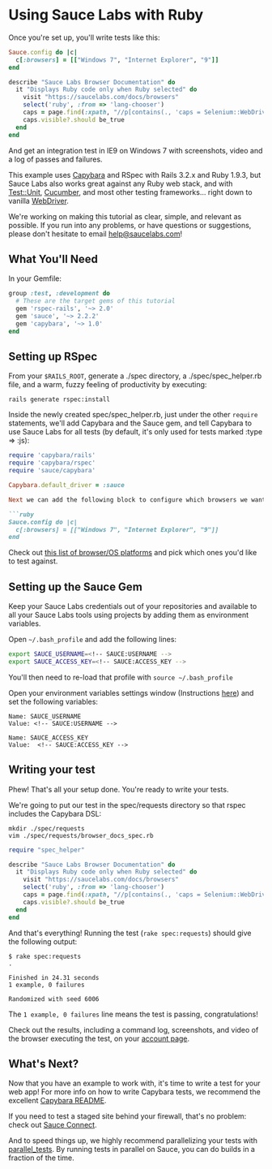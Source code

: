 Using Sauce Labs with Ruby
============

Once you're set up, you'll write tests like this:

```ruby
Sauce.config do |c|
  c[:browsers] = [["Windows 7", "Internet Explorer", "9"]]
end

describe "Sauce Labs Browser Documentation" do
  it "Displays Ruby code only when Ruby selected" do
    visit "https://saucelabs.com/docs/browsers"
    select('ruby', :from => 'lang-chooser')
    caps = page.find(:xpath, "//p[contains(., 'caps = Selenium::WebDriver::Remote::Capabilities')]")
    caps.visible?.should be_true
  end
end
```

And get an integration test in IE9 on Windows 7 with screenshots, video and a log of passes and failures.

This example uses [Capybara](http://jnicklas.github.com/capybara/) and RSpec with Rails 3.2.x and Ruby 1.9.3, but Sauce Labs also works great against any Ruby web stack, and with [Test::Unit](https://saucelabs.com/docs/ondemand/getting-started/env/ruby/se2/mac), [Cucumber](http://cukes.info/), and most other testing frameworks... right down to vanilla [WebDriver](http://code.google.com/p/selenium/wiki/RubyBindings).

We're working on making this tutorial as clear, simple, and relevant
as possible. If you run into any problems, or have questions or
suggestions, please don't hesitate to email help@saucelabs.com!

What You'll Need
----------------

In your Gemfile:

```ruby
group :test, :development do
  # These are the target gems of this tutorial
  gem 'rspec-rails', '~> 2.0'
  gem 'sauce', '~> 2.2.2'
  gem 'capybara', '~> 1.0'
end
```

Setting up RSpec
-----------

From your `$RAILS_ROOT`, generate a ./spec directory, a ./spec/spec_helper.rb file, and a warm, fuzzy feeling of productivity by executing:

    rails generate rspec:install

Inside the newly created spec/spec_helper.rb, just under the other `require` statements, we'll add Capybara and the Sauce gem, and tell Capybara to use Sauce Labs for all tests (by default, it's only used for tests marked :type => :js):

```ruby
require 'capybara/rails'
require 'capybara/rspec'
require 'sauce/capybara'

Capybara.default_driver = :sauce

Next we can add the following block to configure which browsers we want to use:

```ruby
Sauce.config do |c|
  c[:browsers] = [["Windows 7", "Internet Explorer", "9"]]
end
```

Check out [this list of browser/OS platforms](http://saucelabs.com/docs/browsers) and pick which ones you'd like to test against.

Setting up the Sauce Gem
-------------------------

<!-- SAUCE:LOGIN -->

Keep your Sauce Labs credentials out of your repositories and available to all your Sauce Labs tools using projects by adding them as environment variables.

<!-- SAUCE:BEGIN_PLATFORM:MAC|LINUX -->

Open `~/.bash_profile` and add the following lines:

```bash
export SAUCE_USERNAME=<!-- SAUCE:USERNAME -->
export SAUCE_ACCESS_KEY=<!-- SAUCE:ACCESS_KEY -->
```

You'll then need to re-load that profile with `source ~/.bash_profile`
<!-- SAUCE:END_PLATFORM -->
<!-- SAUCE:BEGIN_PLATFORM:WIN -->
Open your environment variables settings window (Instructions [here](http://www.itechtalk.com/thread3595.html)) and set the following variables:

    Name: SAUCE_USERNAME
    Value: <!-- SAUCE:USERNAME -->

    Name: SAUCE_ACCESS_KEY
    Value:  <!-- SAUCE:ACCESS_KEY -->
<!-- SAUCE:END_PLATFORM -->

Writing your test
-----------------

Phew!  That's all your setup done.  You're ready to write your tests.

We're going to put our test in the spec/requests directory so that rspec includes the Capybara DSL:

    mkdir ./spec/requests
    vim ./spec/requests/browser_docs_spec.rb

```ruby
require "spec_helper"

describe "Sauce Labs Browser Documentation" do
  it "Displays Ruby code only when Ruby selected" do
    visit "https://saucelabs.com/docs/browsers"
    select('ruby', :from => 'lang-chooser')
    caps = page.find(:xpath, "//p[contains(., 'caps = Selenium::WebDriver::Remote::Capabilities')]")
    caps.visible?.should be_true
  end
end
```

And that's everything!  Running the test (`rake spec:requests`) should give the following output:

    $ rake spec:requests
    .

    Finished in 24.31 seconds
    1 example, 0 failures

    Randomized with seed 6006

The `1 example, 0 failures` line means the test is passing, congratulations!

Check out the results, including a command log, screenshots, and video of the browser executing the test, on your [account page](https://saucelabs.com/account).

What's Next?
------------

Now that you have an example to work with, it's time to write a test for your web app! For more info on how to write Capybara tests, we recommend the excellent [Capybara README](https://github.com/jnicklas/capybara).

If you need to test a staged site behind your firewall, that's no problem: check out [Sauce Connect](http://saucelabs.com/docs/connect).

And to speed things up, we highly recommend parallelizing your tests with [parallel_tests](https://github.com/grosser/parallel_tests). By running tests in parallel on Sauce, you can do builds in a fraction of the time.

<!-- SAUCE:INCLUDE:get-support -->
